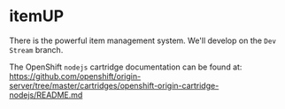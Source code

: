 itemUP
======

There is the powerful item management system.
We'll develop on the `Dev Stream` branch.

The OpenShift `nodejs` cartridge documentation can be found at:
https://github.com/openshift/origin-server/tree/master/cartridges/openshift-origin-cartridge-nodejs/README.md
